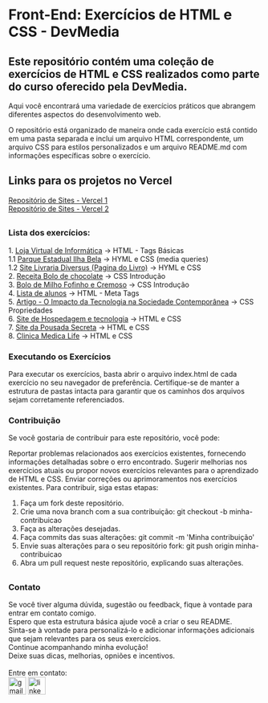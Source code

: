 <h1>Front-End: Exercícios de HTML e CSS - DevMedia</h1> 

<h2>Este repositório contém uma coleção de exercícios de HTML e CSS realizados como parte do curso oferecido pela DevMedia.</h2>
<div>
  Aqui você encontrará uma variedade de exercícios práticos que abrangem diferentes aspectos do desenvolvimento web.<br>
  <p>O repositório está organizado de maneira onde cada exercício está contido em uma pasta separada e inclui um arquivo HTML correspondente, um arquivo CSS para estilos personalizados e um arquivo README.md com informações específicas sobre o exercício.</p>
</div>

<h2>Links para os projetos no Vercel</h2>
<a href="https://vercel.com/adrianomatilde-projects">Repositório de Sites - Vercel 1</a> <br>
<a href="https://vercel.com/adrianomatildes-projects">Repositório de Sites - Vercel 2</a>


##
<div align="left">
  <h3>Lista dos exercícios:</h3>
  1. <a href="1- Loja Virtual de Informatica">Loja Virtual de Informática</a> -> HTML - Tags Básicas <br>
  1.1 <a href="1.1 - Parque Estadual Ilha Bela">Parque Estadual Ilha Bela</a> -> HYML e CSS (media queries) <br>
  1.2 <a href="1.2 - Pagina de Livro">Site Livraria Diversus (Pagina do Livro)</a>  -> HYML e CSS <br>
  2. <a href="2- Receita Bolo de chocolate" >Receita Bolo de chocolate</a> -> CSS Introdução <br>
  3. <a href="3- Bolo de Milho Fofinho e Cremoso" >Bolo de Milho Fofinho e Cremoso</a> -> CSS Introdução <br>
  4. <a href="4- Lista de alunos-Meta Tags" >Lista de alunos</a> -> HTML - Meta Tags <br> 
  5. <a href="5- Artigo O Impacto da Tecnologia na Sociedade Contemporânea" >Artigo - O Impacto da Tecnologia na Sociedade Contemporânea</a> -> CSS Propriedades <br>
  6. <a href="6- Site de Hospedagem e tecnologia" >Site de Hospedagem e tecnologia</a> -> HTML e CSS<br>
  7. <a href="7- Site Pousada Secreta" >Site da Pousada Secreta</a> -> HTML e CSS<br>
  8. <a href="8- Clinica Medica Life" >Clinica Medica Life</a> -> HTML e CSS<br>
</div>
<div>
  <h3>Executando os Exercícios</h3>
  Para executar os exercícios, basta abrir o arquivo index.html de cada exercício no seu navegador de preferência. Certifique-se de manter a estrutura de pastas intacta para garantir que os caminhos dos arquivos sejam corretamente referenciados.
</div>

<div>
  <h3> Contribuição </h3>
  Se você gostaria de contribuir para este repositório, você pode:
  
  Reportar problemas relacionados aos exercícios existentes, fornecendo informações detalhadas sobre o erro encontrado.
  Sugerir melhorias nos exercícios atuais ou propor novos exercícios relevantes para o aprendizado de HTML e CSS.
  Enviar correções ou aprimoramentos nos exercícios existentes.
  Para contribuir, siga estas etapas:
  
  1. Faça um fork deste repositório.
  2. Crie uma nova branch com a sua contribuição: git checkout -b minha-contribuicao
  3. Faça as alterações desejadas.
  4. Faça commits das suas alterações: git commit -m 'Minha contribuição'
  5. Envie suas alterações para o seu repositório fork: git push origin minha-contribuicao
  6. Abra um pull request neste repositório, explicando suas alterações.
</div>

##
<div>
 <h3>Contato</h3>
  Se você tiver alguma dúvida, sugestão ou feedback, fique à vontade para entrar em contato comigo.<br>
  Espero que esta estrutura básica ajude você a criar o seu README.<br>
  Sinta-se à vontade para personalizá-lo e adicionar informações adicionais que sejam relevantes para os seus exercícios.<br>
  Continue acompanhando minha evolução!<br>
  Deixe suas dicas, melhorias, opniões e incentivos.
  <br>
  <br>
  Entre em contato:<br>
  <a href="mailto:adrianomatilde@gmail.com" target="_blank"><img src="https://img.shields.io/static/v1?message=Gmail&logo=gmail&label=&color=D14836&logoColor=white&labelColor=&style=for-the-badge" height="35" alt="gmail logo"></a>
  <a href="https://www.linkedin.com/in/adrianomsj/" target="_blank">
    <img src="https://img.shields.io/static/v1?message=LinkedIn&logo=linkedin&label=&color=0077B5&logoColor=white&labelColor=&style=for-the-badge" height="35" alt="linkedin logo" />
  </a>
  
</div>
